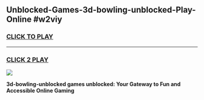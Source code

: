 
## Unblocked-Games-3d-bowling-unblocked-Play-Online #w2viy
<h3>
<a href="https://news.freeplayer.one?title=3d-bowling-unblocked&ref=3">CLICK TO PLAY</a></h3>
<hr>

<h3>
<a href="https://news.freeplayer.one?title=3d-bowling-unblocked&ref=3">CLICK 2 PLAY</a>
  
</h3>

<a href="https://news.freeplayer.one?title=3d-bowling-unblocked&ref=3"><img src="https://clearcache.store/games.png"></a>


**3d-bowling-unblocked games unblocked: Your Gateway to Fun and Accessible Online Gaming**
